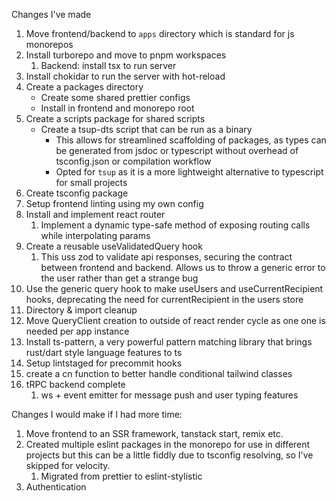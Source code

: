 Changes I've made

1. Move frontend/backend to `apps` directory which is standard for js monorepos
1. Install turborepo and move to pnpm workspaces
   1. Backend: install tsx to run server
1. Install chokidar to run the server with hot-reload
1. Create a packages directory
   - Create some shared prettier configs
   - Install in frontend and monorepo root
1. Create a scripts package for shared scripts
   - Create a tsup-dts script that can be run as a binary
     - This allows for streamlined scaffolding of packages, as types can be generated from jsdoc or typescript without overhead of tsconfig.json or compilation workflow
     - Opted for `tsup` as it is a more lightweight alternative to typescript for small projects
1. Create tsconfig package
1. Setup frontend linting using my own config
1. Install and implement react router
   1. Implement a dynamic type-safe method of exposing routing calls while interpolating params
1. Create a reusable useValidatedQuery hook
   1. This uss zod to validate api responses, securing the contract between frontend and backend. Allows us to throw a generic error to the user rather than get a strange bug
1. Use the generic query hook to make useUsers and useCurrentRecipient hooks, deprecating the need for currentRecipient in the users store
1. Directory & import cleanup
1. Move QueryClient creation to outside of react render cycle as one one is needed per app instance
1. Install ts-pattern, a very powerful pattern matching library that brings rust/dart style language features to ts
1. Setup lintstaged for precommit hooks
1. create a cn function to better handle conditional tailwind classes
1. tRPC backend complete
   1. ws + event emitter for message push and user typing features

Changes I would make if I had more time:

1. Move frontend to an SSR framework, tanstack start, remix etc.
2. Created multiple eslint packages in the monorepo for use in different projects but this can be a little fiddly due to tsconfig resolving, so I've skipped for velocity.
   1. Migrated from prettier to eslint-stylistic
3. Authentication

